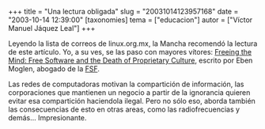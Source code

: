 +++
title = "Una lectura obligada"
slug = "20031014123957168"
date = "2003-10-14 12:39:00"
[taxonomies]
tema = ["educacion"]
autor = ["Víctor Manuel Jáquez Leal"]
+++

Leyendo la lista de correos de linux.org.mx, la Mancha recomendó la
lectura de este artículo. Yo, a su ves, se las paso con mayores vítores:
[Freeing the Mind: Free Software and the Death of Proprietary
Culture](http://info.interactivist.net/article.pl?sid=03/10/12/2233203&mode=nested&tid=12),
escrito por Eben Moglen, abogado de la [FSF](http://www.fsf.org).

Las redes de computadoras motivan la compartición de información, las
corporaciones que mantienen un negocio a partir de la ignorancia quieren
evitar esa compartición haciendola ilegal. Pero no sólo eso, aborda
también las consecuencias de esto en otras areas, como las
radiofrecuencias y demás... Impresionante.

